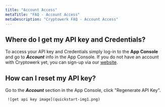 ```yaml
---
title: "Account Access"
metaTitle: "FAQ - Account Access"
metaDescription: "Cryptowerk FAQ - Account Access"
---
```

## Where do I get my API key and Credentials?
To access your API key and Credentials simply log-in to the **App Console** and go to ***Account*** info in the App Console.
If you do not have an account with Cryptowerk yet, you can sign-up via our [website](https://www.cryptowerk.com).

## How can I reset my API key?
Go to the ***Account*** section in the App Console, click "Regenerate API Key".


```
 ![get api key image](quickstart-img1.png)
```
